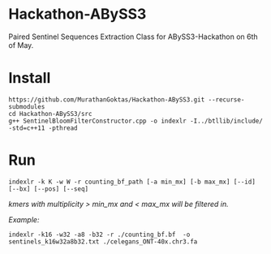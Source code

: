 # Hackathon-ABySS3

Paired Sentinel Sequences Extraction Class for ABySS3-Hackathon on 6th of May.

# Install
```
https://github.com/MurathanGoktas/Hackathon-ABySS3.git --recurse-submodules
cd Hackathon-ABySS3/src
g++ SentinelBloomFilterConstructor.cpp -o indexlr -I../btllib/include/ -std=c++11 -pthread
```

# Run
```
indexlr -k K -w W -r counting_bf_path [-a min_mx] [-b max_mx] [--id] [--bx] [--pos] [--seq]
```
*kmers with multiplicity > min_mx and < max_mx will be filtered in.*

*Example:*
```
indexlr -k16 -w32 -a8 -b32 -r ./counting_bf.bf  -o sentinels_k16w32a8b32.txt ./celegans_ONT-40x.chr3.fa
```
